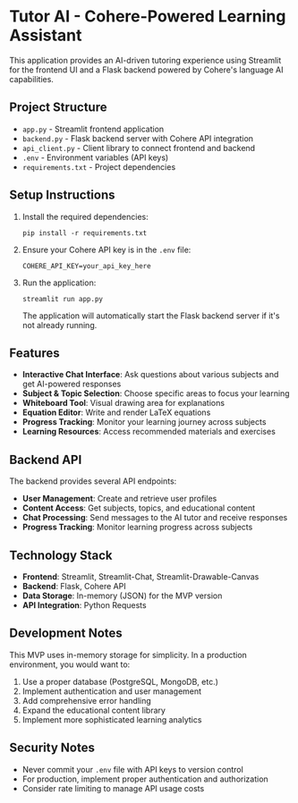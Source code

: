# Tutor AI - Cohere-Powered Learning Assistant

This application provides an AI-driven tutoring experience using Streamlit for the frontend UI and a Flask backend powered by Cohere's language AI capabilities.

## Project Structure

- `app.py` - Streamlit frontend application
- `backend.py` - Flask backend server with Cohere API integration
- `api_client.py` - Client library to connect frontend and backend
- `.env` - Environment variables (API keys)
- `requirements.txt` - Project dependencies

## Setup Instructions

1. Install the required dependencies:
   ```
   pip install -r requirements.txt
   ```

2. Ensure your Cohere API key is in the `.env` file:
   ```
   COHERE_API_KEY=your_api_key_here
   ```

3. Run the application:
   ```
   streamlit run app.py
   ```
   
   The application will automatically start the Flask backend server if it's not already running.

## Features

- **Interactive Chat Interface**: Ask questions about various subjects and get AI-powered responses
- **Subject & Topic Selection**: Choose specific areas to focus your learning
- **Whiteboard Tool**: Visual drawing area for explanations
- **Equation Editor**: Write and render LaTeX equations
- **Progress Tracking**: Monitor your learning journey across subjects
- **Learning Resources**: Access recommended materials and exercises

## Backend API

The backend provides several API endpoints:

- **User Management**: Create and retrieve user profiles
- **Content Access**: Get subjects, topics, and educational content
- **Chat Processing**: Send messages to the AI tutor and receive responses
- **Progress Tracking**: Monitor learning progress across subjects

## Technology Stack

- **Frontend**: Streamlit, Streamlit-Chat, Streamlit-Drawable-Canvas
- **Backend**: Flask, Cohere API
- **Data Storage**: In-memory (JSON) for the MVP version
- **API Integration**: Python Requests

## Development Notes

This MVP uses in-memory storage for simplicity. In a production environment, you would want to:

1. Use a proper database (PostgreSQL, MongoDB, etc.)
2. Implement authentication and user management
3. Add comprehensive error handling
4. Expand the educational content library
5. Implement more sophisticated learning analytics

## Security Notes

- Never commit your `.env` file with API keys to version control
- For production, implement proper authentication and authorization
- Consider rate limiting to manage API usage costs
